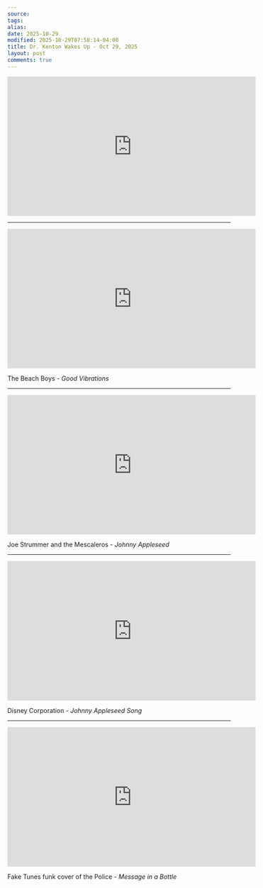 ```yaml
---
source:
tags:
alias:
date: 2025-10-29
modified: 2025-10-29T07:58:14-04:00
title: Dr. Kenton Wakes Up - Oct 29, 2025
layout: post
comments: true
---
```


  

<iframe width="560" height="315" src="https://www.youtube.com/embed/3o--yR8Wzlg" title="YouTube video player" frameborder="0" allow="accelerometer; autoplay; clipboard-write; encrypted-media; gyroscope; picture-in-picture; web-share" allowfullscreen></iframe>

<!-- <img src="{{site.baseurl}}/images/[REPLACE]" width="560"> -->

---

<iframe width="560" height="315" src="https://www.youtube.com/embed/jkPyB-g3asI?si=jxJju2TTLDIcI5UT" title="YouTube video player" frameborder="0" allow="accelerometer; autoplay; clipboard-write; encrypted-media; gyroscope; picture-in-picture; web-share" referrerpolicy="strict-origin-when-cross-origin" allowfullscreen></iframe>

The Beach Boys - *Good Vibrations*

---

<iframe width="560" height="315" src="https://www.youtube.com/embed/tBPqn7MQ65g?si=dyp3hRyBBRcsgB74" title="YouTube video player" frameborder="0" allow="accelerometer; autoplay; clipboard-write; encrypted-media; gyroscope; picture-in-picture; web-share" referrerpolicy="strict-origin-when-cross-origin" allowfullscreen></iframe>

Joe Strummer and the Mescaleros - *Johnny Appleseed*

---

<iframe width="560" height="315" src="https://www.youtube.com/embed/3_OO4-XUlA8?si=JpIff81x4YMBVyyY" title="YouTube video player" frameborder="0" allow="accelerometer; autoplay; clipboard-write; encrypted-media; gyroscope; picture-in-picture; web-share" referrerpolicy="strict-origin-when-cross-origin" allowfullscreen></iframe>

Disney Corporation - *Johnny Appleseed Song*

---

<iframe width="560" height="315" src="https://www.youtube.com/embed/3_OO4-XUlA8?si=JpIff81x4YMBVyyY" title="YouTube video player" frameborder="0" allow="accelerometer; autoplay; clipboard-write; encrypted-media; gyroscope; picture-in-picture; web-share" referrerpolicy="strict-origin-when-cross-origin" allowfullscreen></iframe>

Fake Tunes funk cover of the Police - *Message in a Bottle*